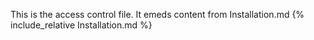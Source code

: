 This is the access control file.  It emeds content from Installation.md
{% include_relative Installation.md %}

